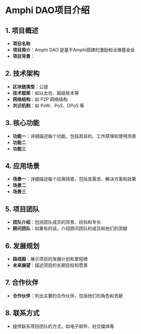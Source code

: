 # Amphi DAO项目介绍

## 1. 项目概述
- **项目名称**
- **项目简介**：Amphi DAO 是基于Amphi搭建的激励和治理基金会
- **项目背景**：
  
## 2. 技术架构
- **区块链类型**：公链
- **技术框架**：如以太坊、超级账本等
- **网络结构**：如 P2P 网络结构
- **共识机制**：如 PoW、PoS、DPoS 等

## 3. 核心功能
- **功能一**：详细描述每个功能，包括其目的、工作原理和使用场景
- **功能二**
- **功能三**

## 4. 应用场景
- **场景一**：详细描述每个应用场景，包括其需求、解决方案和效果
- **场景二**
- **场景三**

## 5. 项目团队
- **团队介绍**：包括团队成员的背景、经验和专长
- **顾问团队**：如果有的话，介绍顾问团队的成员和他们的贡献

## 6. 发展规划
- **路线图**：展示项目的发展计划和里程碑
- **未来展望**：描述项目的长期目标和愿景

## 7. 合作伙伴
- **合作伙伴**：列出主要的合作伙伴，包括他们的角色和贡献

## 8. 联系方式
- 提供联系项目团队的方式，如电子邮件、社交媒体等


